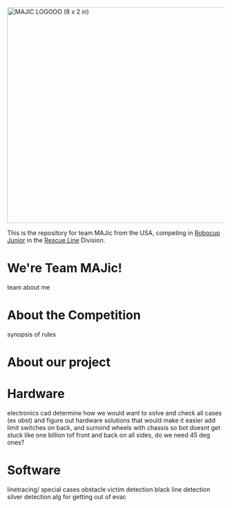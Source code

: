 <img width="2000" height="500" alt="MAJIC LOGOOO (8 x 2 in)" src="https://github.com/user-attachments/assets/336d7dc8-3cae-4989-8771-7af5964981b2" />

This is the repository for team MAJic from the USA, competing in [Robocup Junior]([url](https://junior.robocup.org/)) in the [Rescue Line]([url](https://junior.robocup.org/rcj-rescue-line/)) Division.

# We're Team MAJic!
team about me

# About the Competition
synopsis of rules

# About our project

# Hardware
electronics
cad
determine how we would want to solve and check all cases (ex obst) and figure out hardware solutions that would make it easier
add limit switches on back, and surroind wheels with chassis so bot doesnt get stuck
like one billion tof front and back on all sides, do we need 45 deg ones?


# Software
linetracing/ special cases
obstacle
victim detection
black line detection
silver detection
alg for getting out of evac




